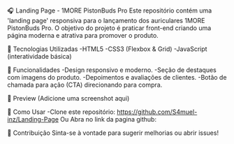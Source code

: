 🎧 Landing Page - 1MORE PistonBuds Pro
Este repositório contém uma 'landing page' responsiva para o lançamento dos auriculares 1MORE PistonBuds Pro. O objetivo do projeto é praticar front-end criando uma página moderna e atrativa para promover o produto.

🚀 Tecnologias Utilizadas
-HTML5
-CSS3 (Flexbox & Grid)
-JavaScript (interatividade básica)

📌 Funcionalidades
-Design responsivo e moderno.
-Seção de destaques com imagens do produto.
-Depoimentos e avaliações de clientes.
-Botão de chamada para ação (CTA) direcionando para compra.

📸 Preview
(Adicione uma screenshot aqui)

📂 Como Usar
-Clone este repositório: https://github.com/S4muel-inz/Landing-Page
 Ou Abra no link da pagina github: 


📢 Contribuição
Sinta-se à vontade para sugerir melhorias ou abrir issues!
